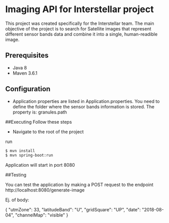 # Imaging API for Interstellar project
This project was created specifically for the Interstellar team. The main objective of the project
is to search for Satellite images that represent different sensor bands data and combine it into a single, 
human-readible image. 


## Prerequisites
- Java 8 
- Maven 3.6.1 

## Configuration
- Application properties are listed in Application.properties. You need to define the folder where the sensor bands
information is stored. The property is: 
    granules.path
    
##Executing 
Follow these steps 

- Navigate to the root of the project 

run
```sh
$ mvn install
$ mvn spring-boot:run
```

Application will start in port 8080

##Testing

You can test the application by making a POST request to the endpoint http://localhost:8080/generate-image

Ej. of body: 

{
"utmZone": 33,
"latitudeBand": "U",
"gridSquare": "UP",
"date": "2018-08-04",
"channelMap": "visible"
}
    



